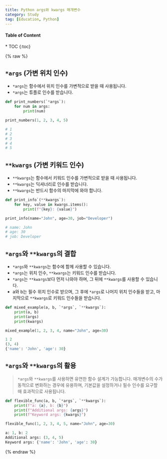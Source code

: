 ```yaml
---
title: Python args와 kwargs 매개변수
category: Study
tag: [Education, Python]
---
```


<nav class='post-toc' markdown='1'>
  <h4>Table of Content</h4>
* TOC
{:toc}
</nav>

{% raw %}

## `*args` (가변 위치 인수)
* `*args`는 함수에서 위치 인수를 가변적으로 받을 때 사용됩니다.
* `*args`는 튜플로 인수를 받습니다.

```python
def print_numbers(`*args`):
    for num in args:
        print(num)

print_numbers(1, 2, 3, 4, 5)

# 1
# 2
# 3
# 4
# 5
```

## `**kwargs` (가변 키워드 인수)
* `**kwargs`는 함수에서 키워드 인수를 가변적으로 받을 때 사용됩니다.
* `**kwargs`는 딕셔너리로 인수를 받습니다.
* `**kwargs`는 반드시 함수의 마지막에 와야 합니다.

```python
def print_info`(**kwargs`):
    for key, value in kwargs.items():
        print(f"{key}: {value}")

print_info(name="John", age=30, job="Developer")

# name: John
# age: 30
# job: Developer
```

## `*args`와 `**kwargs`의 결합
* `*args`와 `**kwargs`는 함수에 함께 사용할 수 있습니다.
* `*args`는 위치 인수, `**kwargs`는 키워드 인수를 받습니다.
* `*args`는 `**kwargs`보다 먼저 나와야 하며, 그 뒤에 `**kwargs`를 사용할 수 있습니다.
* a와 b는 필수 위치 인수로 받으며, 그 후에 `*args`로 나머지 위치 인수들을 받고, 마지막으로 `**kwargs`로 키워드 인수들을 받습니다.

```python
def mixed_example(a, b, `*args`, `**kwargs`):
    print(a, b)
    print(args)
    print(kwargs)

mixed_example(1, 2, 3, 4, name="John", age=30)

1 2
(3, 4)
{'name': 'John', 'age': 30}
```

## `*args`와 `**kwargs`의 활용
> `*args`와 `**kwargs`를 사용하면 유연한 함수 설계가 가능합니다.
매개변수의 수가 동적으로 변화하는 경우에 유용하며, 기본값을 설정하거나 필수 인수를 요구할 때 효과적으로 사용됩니다.

```python
def flexible_func(a, b, `*args`, `**kwargs`):
    print(f"a: {a}, b: {b}")
    print(f"Additional args: {args}")
    print(f"Keyword args: {kwargs}")

flexible_func(1, 2, 3, 4, 5, name="John", age=30)

a: 1, b: 2
Additional args: (3, 4, 5)
Keyword args: {'name': 'John', 'age': 30}
```

{% endraw %}